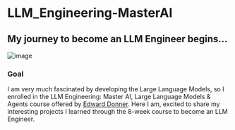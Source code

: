 # LLM_Engineering-MasterAI
## My journey to become an LLM Engineer begins...
![image](https://github.com/GAYATRI-SIVANI-SUSARLA/LLM_Engineering--MasterAI/blob/main/voyage.jpg)
### Goal
I am very much fascinated by developing the Large Language Models, so I enrolled in the LLM Engineering: Master AI, Large Language Models & Agents course offered by [Edward Donner](https://edwarddonner.com/). Here I am, excited to share my interesting projects I learned through the 8-week course to become an LLM Engineer.

